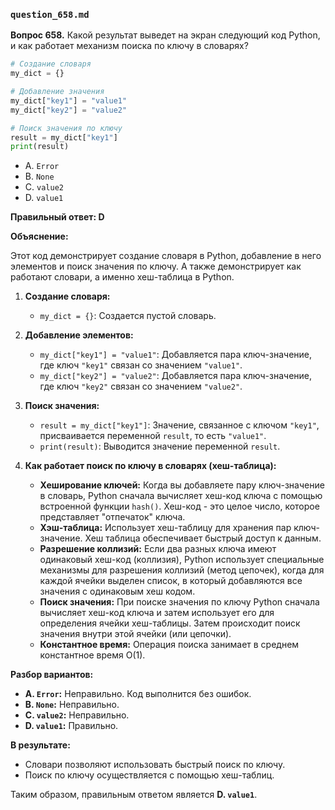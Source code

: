 ### `question_658.md`

**Вопрос 658.** Какой результат выведет на экран следующий код Python, и как работает механизм поиска по ключу в словарях?

```python
# Создание словаря
my_dict = {}

# Добавление значения
my_dict["key1"] = "value1"
my_dict["key2"] = "value2"

# Поиск значения по ключу
result = my_dict["key1"]
print(result)
```

-   A. `Error`
-   B. `None`
-   C.  `value2`
-   D.  `value1`

**Правильный ответ: D**

**Объяснение:**

Этот код демонстрирует создание словаря в Python, добавление в него элементов и поиск значения по ключу. А также демонстрирует как работают словари, а именно хеш-таблица в Python.

1.  **Создание словаря:**
    *  `my_dict = {}`: Создается пустой словарь.

2.  **Добавление элементов:**
    *   `my_dict["key1"] = "value1"`: Добавляется пара ключ-значение, где ключ `"key1"` связан со значением `"value1"`.
    *    `my_dict["key2"] = "value2"`: Добавляется пара ключ-значение, где ключ `"key2"` связан со значением `"value2"`.

3.  **Поиск значения:**
    *   `result = my_dict["key1"]`:  Значение, связанное с ключом `"key1"`, присваивается переменной `result`, то есть `"value1"`.
    *   `print(result)`: Выводится значение переменной `result`.

4.  **Как работает поиск по ключу в словарях (хеш-таблица):**
     * **Хеширование ключей:** Когда вы добавляете пару ключ-значение в словарь, Python сначала вычисляет хеш-код ключа с помощью встроенной функции `hash()`. Хеш-код - это целое число, которое представляет "отпечаток" ключа.
     *  **Хэш-таблица:**  Использует хеш-таблицу для хранения пар ключ-значение. Хеш таблица обеспечивает быстрый доступ к данным.
     *  **Разрешение коллизий:** Если два разных ключа имеют одинаковый хеш-код (коллизия), Python использует специальные механизмы для разрешения коллизий (метод цепочек), когда для каждой ячейки выделен список, в который добавляются все значения с одинаковым хеш кодом.
    *  **Поиск значения:** При поиске значения по ключу Python сначала вычисляет хеш-код ключа и затем использует его для определения ячейки хеш-таблицы. Затем происходит поиск значения внутри этой ячейки (или цепочки).
    * **Константное время:** Операция поиска занимает в среднем константное время O(1).

**Разбор вариантов:**
*   **A. `Error`:** Неправильно. Код выполнится без ошибок.
*   **B. `None`:** Неправильно.
*  **C. `value2`:** Неправильно.
*   **D. `value1`:** Правильно.

**В результате:**
*   Словари позволяют использовать  быстрый поиск по ключу.
*   Поиск по ключу осуществляется с помощью хеш-таблиц.

Таким образом, правильным ответом является **D. `value1`**.
